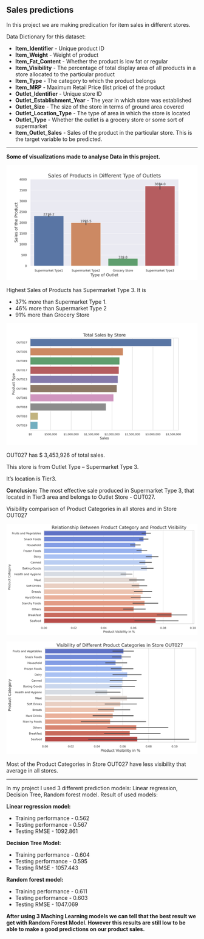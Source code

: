 ## Sales predictions

In this project we are making predication for item sales in different stores.

Data Dictionary for this dataset:

* **Item_Identifier**	- Unique product ID
* **Item_Weight**	- Weight of product
* **Item_Fat_Content** - Whether the product is low fat or regular
* **Item_Visibility** -	The percentage of total display area of all products in a store allocated to the particular product
* **Item_Type**	- The category to which the product belongs
* **Item_MRP** -	Maximum Retail Price (list price) of the product
* **Outlet_Identifier**	- Unique store ID
* **Outlet_Establishment_Year**	- The year in which store was established
* **Outlet_Size**	- The size of the store in terms of ground area covered
* **Outlet_Location_Type** -	The type of area in which the store is located
* **Outlet_Type** -	Whether the outlet is a grocery store or some sort of supermarket
* **Item_Outlet_Sales**	- Sales of the product in the particular store. This is the target variable to be predicted.
**********************************************************************************************************************************

**Some of visualizations made to analyse Data in this project.**


![](Images/Sales%20of%20Products%20in%20Different%20Type%20of%20Outlets.png)

Highest Sales of Products has Supermarket Type 3.
It is 
* 37% more than Supermarket Type 1. 
* 46% more than Supermarket Type 2
* 91% more than Grocery Store



![](Images/Total%20Sales%20by%20Store.png)

OUT027 has $ 3,453,926 of total sales.

This store is from Outlet Type – Supermarket Type 3.

It’s location is Tier3.

**Conclusion:** The most effective sale produced in Supermarket Type 3, that located in Tier3 area and belongs to Outlet Store - OUT027. 


 Visibility comparison of Product Categories in all stores and in Store OUT027

![](Images/Relationship%20Between%20Product%20Category%20and%20Product%20Visibility.png)

![](Images/Visibility%20of%20Different%20Product%20Categories%20in%20Store%20OUT027.png)

Most of the Product Categories in Store OUT027 have less visibility that average in all stores. 

*****************************************************************************************************************************
In my project I used 3 different prediction models: Linear regression, Decision Tree, Random forest model. Result of used models:

**Linear regression model:**
* Training performance - 0.562
* Testing performance -  0.567 
* Testing RMSE - 1092.861

**Decision Tree Model:**
* Training performance - 0.604 
* Testing performance - 0.595 
* Testing RMSE - 1057.443

**Random forest model:**
* Training performance - 0.611
* Testing performance - 0.603 
* Testing RMSE - 1047.069

**After using 3 Maching Learning models we can tell that the best result we get with Random Forest Model. However this results are still low to be able to make a good predictions on our product sales.**

